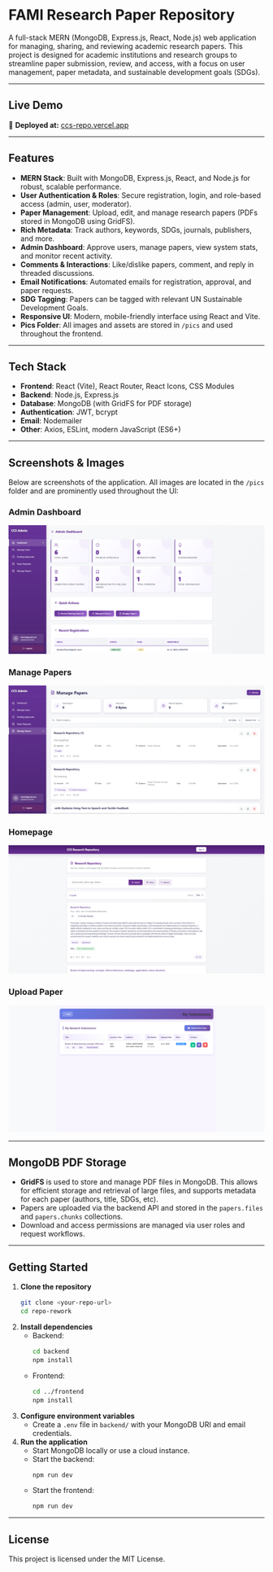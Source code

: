 # FAMI Research Paper Repository

A full-stack MERN (MongoDB, Express.js, React, Node.js) web application for managing, sharing, and reviewing academic research papers. This project is designed for academic institutions and research groups to streamline paper submission, review, and access, with a focus on user management, paper metadata, and sustainable development goals (SDGs).

---

## Live Demo

:rocket: **Deployed at:** [ccs-repo.vercel.app](https://ccs-repo.vercel.app)

---

## Features

- **MERN Stack**: Built with MongoDB, Express.js, React, and Node.js for robust, scalable performance.
- **User Authentication & Roles**: Secure registration, login, and role-based access (admin, user, moderator).
- **Paper Management**: Upload, edit, and manage research papers (PDFs stored in MongoDB using GridFS).
- **Rich Metadata**: Track authors, keywords, SDGs, journals, publishers, and more.
- **Admin Dashboard**: Approve users, manage papers, view system stats, and monitor recent activity.
- **Comments & Interactions**: Like/dislike papers, comment, and reply in threaded discussions.
- **Email Notifications**: Automated emails for registration, approval, and paper requests.
- **SDG Tagging**: Papers can be tagged with relevant UN Sustainable Development Goals.
- **Responsive UI**: Modern, mobile-friendly interface using React and Vite.
- **Pics Folder**: All images and assets are stored in `/pics` and used throughout the frontend.

---

## Tech Stack

- **Frontend**: React (Vite), React Router, React Icons, CSS Modules
- **Backend**: Node.js, Express.js
- **Database**: MongoDB (with GridFS for PDF storage)
- **Authentication**: JWT, bcrypt
- **Email**: Nodemailer
- **Other**: Axios, ESLint, modern JavaScript (ES6+)


---

## Screenshots & Images

Below are screenshots of the application. All images are located in the `/pics` folder and are prominently used throughout the UI:

### Admin Dashboard
![Admin Dashboard](./pics/admindashboard.png)

### Manage Papers
![Admin Manage Papers](./pics/adminmanagepapers.png)

### Homepage
![Homepage](./pics/Homepage.png)

### Upload Paper
![Upload Paper](./pics/uploadpaper.png)

---

## MongoDB PDF Storage

- **GridFS** is used to store and manage PDF files in MongoDB. This allows for efficient storage and retrieval of large files, and supports metadata for each paper (authors, title, SDGs, etc).
- Papers are uploaded via the backend API and stored in the `papers.files` and `papers.chunks` collections.
- Download and access permissions are managed via user roles and request workflows.

---

## Getting Started

1. **Clone the repository**
   ```sh
   git clone <your-repo-url>
   cd repo-rework
   ```
2. **Install dependencies**
   - Backend:
     ```sh
     cd backend
     npm install
     ```
   - Frontend:
     ```sh
     cd ../frontend
     npm install
     ```
3. **Configure environment variables**
   - Create a `.env` file in `backend/` with your MongoDB URI and email credentials.
4. **Run the application**
   - Start MongoDB locally or use a cloud instance.
   - Start the backend:
     ```sh
     npm run dev
     ```
   - Start the frontend:
     ```sh
     npm run dev
     ```

---

## License

This project is licensed under the MIT License.
